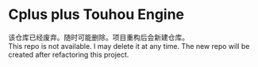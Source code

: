 # Cplus plus Touhou Engine     
该仓库已经废弃。随时可能删除。项目重构后会新建仓库。    
This repo is not available. I may delete it at any time. The new repo will be created after refactoring this project.
